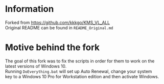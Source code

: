 # Information
Forked from https://github.com/kkkgo/KMS_VL_ALL  
Original README can be found in ``README_Original.md``  

# Motive behind the fork
The goal of this fork was to fix the scripts in order for them to work on the latest versions of Windows 10.  
Running ``DoEverything.bat`` will set up Auto Renewal, change your system key to a Windows 10 Pro for Workstation edition and then activate Windows.
